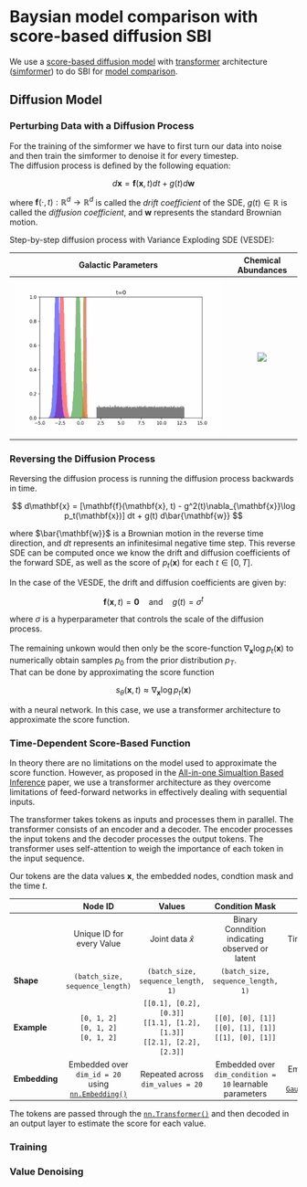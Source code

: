 # Baysian model comparison with score-based diffusion SBI

We use a [score-based diffusion model](https://arxiv.org/abs/2011.13456) with [transformer](https://arxiv.org/abs/1706.03762) architecture ([simformer](https://arxiv.org/abs/2404.09636)) to do SBI for [model comparison](https://academic.oup.com/rasti/article/2/1/710/7382245). <br>

## Diffusion Model

### Perturbing Data with a Diffusion Process
For the training of the simformer we have to first turn our data into noise and then train the simformer to denoise it for every timestep. <br>
The diffusion process is defined by the following equation:

$$
d\mathbf{x} = \mathbf{f}(\mathbf{x},t) dt + g(t) d\mathbf{w}
$$

where $\mathbf{f}(\cdot, t): \mathbb{R}^d \to \mathbb{R}^d$ is called the *drift coefficient* of the SDE, $g(t) \in \mathbb{R}$ is called the *diffusion coefficient*, and $\mathbf{w}$ represents the standard Brownian motion.

Step-by-step diffusion process with Variance Exploding SDE (VESDE): <br>

Galactic Parameters           |  Chemical Abundances
:-------------------------:|:-------------------------:
![](plots/theta_to_noise.gif)  |  ![](plots/x_to_noise.gif)

### Reversing the Diffusion Process
Reversing the diffusion process is running the diffusion process backwards in time. 

$$
d\mathbf{x} = [\mathbf{f}(\mathbf{x}, t) - g^2(t)\nabla_{\mathbf{x}}\log p_t(\mathbf{x})] dt + g(t) d\bar{\mathbf{w}}
$$

where $\bar{\mathbf{w}}$ is a Brownian motion in the reverse time direction, and $dt$ represents an infinitesimal negative time step. This reverse SDE can be computed once we know the drift and diffusion coefficients of the forward SDE, as well as the score of $p_t(\mathbf{x})$ for each $t\in[0, T]$. <br>

In the case of the VESDE, the drift and diffusion coefficients are given by:

$$
\mathbf{f}(\mathbf{x}, t) = \mathbf{0} \quad \text{and} \quad g(t) = \sigma^t
$$

where $\sigma$ is a hyperparameter that controls the scale of the diffusion process. <br> <br>
The remaining unkown would then only be the score-function $\nabla_\mathbf{x} \log p_t(\mathbf{x})$ to numerically obtain samples $p_0$ from the prior distribution $p_T$. <br>
That can be done by approximating the score function

$$
s_{\theta}(\mathbf{x},t) \approx \nabla_\mathbf{x} \log p_t(\mathbf{x})
$$

with a neural network. In this case, we use a transformer architecture to approximate the score function. <br>

### Time-Dependent Score-Based Function
In theory there are no limitations on the model used to approximate the score function. However, as proposed in the [All-in-one Simualtion Based Inference](https://arxiv.org/abs/2404.09636) paper, we use a transformer architecture as they  overcome limitations of feed-forward networks in effectively dealing with sequential inputs. <br>

The transformer takes tokens as inputs and processes them in parallel. The transformer consists of an encoder and a decoder. The encoder processes the input tokens and the decoder processes the output tokens. The transformer uses self-attention to weigh the importance of each token in the input sequence. <br>

Our tokens are the data values $\mathbf{x}$, the embedded nodes, condtion mask and the time $t$. 

|| Node ID | Values | Condition Mask | Time |
|-------------------------|:-------------------------:| :-------------------------:| :-------------------------:|:-------------------------:|
||Unique ID for every Value | Joint data $\hat{x}$ | Binary Conndition indicating observed or latent | Time in diffusion process|
| **Shape** | `(batch_size, sequence_length)` | `(batch_size, sequence_length, 1)` | `(batch_size, sequence_length, 1)` | `(batch_size, 1)` |
| **Example** | `[0, 1, 2]`<br>`[0, 1, 2]`<br>`[0, 1, 2]` | `[[0.1], [0.2], [0.3]]`<br>`[[1.1], [1.2], [1.3]]`<br>`[[2.1], [2.2], [2.3]]` | `[[0], [0], [1]]`<br>`[[0], [1], [1]]`<br>`[[1], [0], [1]]` | `[10]`<br>`[25]`<br>`[99]` |
| **Embedding**        | Embedded over `dim_id = 20` using [`nn.Embedding()`](https://pytorch.org/docs/stable/generated/torch.nn.Embedding.html) | Repeated across `dim_values = 20` | Embedded over `dim_condition = 10` learnable parameters | Embedded over `dim_time = 20` using [`GaussianFourierEmbedding`](https://arxiv.org/abs/2006.10739) |

The tokens are passed through the [`nn.Transformer()`](https://pytorch.org/docs/stable/generated/torch.nn.Transformer.html) and then decoded in an output layer to estimate the score for each value. <br>

### Training

### Value Denoising

